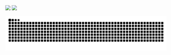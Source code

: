 <div>
  <img
    height="190em"
    src="https://github-readme-stats.vercel.app/api?username=KrulDev&show_icons=true&theme=jolly"
  />
  <img
    height="190em"
    src="https://github-readme-stats.vercel.app/api/top-langs/?username=KrulDev&show_icons=true&theme=jolly"
  />
</div>
 
![Snake animation](https://github.com/KrulDev/KrulDev/blob/output/github-contribution-grid-snake.svg)
